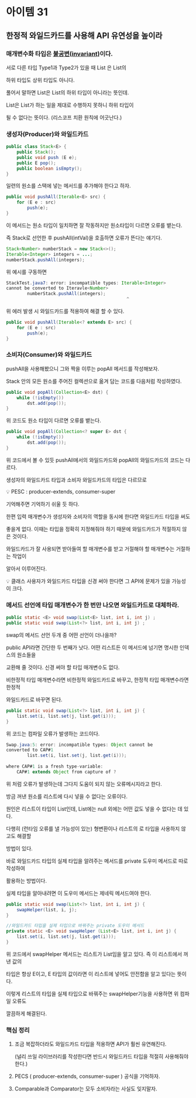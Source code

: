 #  아이템 31


## **한정적 와일드카드를 사용해 API 유연성을 높이라**

### **매개변수화 타입은 [불공변(invariant)](https://hwan33.tistory.com/24)이다.**

서로 다른 타입 Type1과 Type2가 있을 때 List<Type1> 은 List<Type2>의 

하위 타입도 상위 타입도 아니다.

풀어서 말하면 List<String>은 List<Object>의 하위 타입이 아니라는 뜻인데.

List<String>은 List<Object>가 하는 일을 제대로 수행하지 못하니 하위 타입이 

될 수 없다는 뜻이다. (리스코프 치환 원칙에 어긋난다.)

### **생성자(Producer)와 와일드카드**

```java
public class Stack<E> {
	public Stack();
	public void push (E e);
	public E pop();
	public boolean isEmpty();
}
```

일련의 원소를 스택에 넣는 메서드를 추가해야 한다고 하자.

```java
public void pushAll(Iterable<E> src) {
	for (E e : src)
		push(e);
}
```

이 메서드는 원소 타입이 일치하면 잘 작동하지만 원소타입이 다르면 오류를 뱉는다.

즉 Stack<Number>로  선언한 후 pushAll(intVal)을 호출하면 오류가 뜬다는 얘기다.

```java
Stack<Number> numberStack = new Stack<>();
Iterable<Integer> integers = ...;
numberStack.pushAll(integers);
```

위 예시를 구동하면

```java
StackTest.java7: error: incompatible types: Iterable<Integer>
cannot be converted to Iteravle<Number>
		numberStack.pushAll(integers);
											  ^
```

위 에러 발생 시 와일드카드를 적용하여 해결 할 수 있다.

```java
public void pushAll(Iterable<? extends E> src) {
	for (E e : src)
		push(e);
}
```

### **소비자(Consumer)와 와일드카드**

pushAll을 사용해봤으니 그와 짝을 이루는 popAll 메서드를 작성해보자.

Stack 안의 모든 원소를 주어진 컬렉션으로 옮겨 담는 코드를 다음처럼 작성하였다.

```java
public void popAll(Collection<E> dst) {
	while (!isEmpty())
		dst.add(pop());
}
```

위 코드도 원소 타입이 다르면 오류를 뱉는다.

```java
public void popAll(Collection<? super E> dst {
	while (!isEmpty())
		dst.add(pop());
}
```

위 코드에서 볼 수 있듯 pushAll에서의 와일드카드와 popAll의 와일드카드의 코드는 다르다.

생성자의 와일드카드 타입과 소비자 와일드카드의 타입은 다르므로

<aside>
💡 PESC : producer-extends, consumer-super

</aside>


기억해주면 기억하기 쉬울 듯 하다.

한편 입력 매개변수가 생성자와 소비자의 역할을 동시에 한다면 와일드카드 타입을 써도

좋을게 없다. 이때는 타입을 정확히 지정해줘야 하기 때문에 와일드카드가 적절하지 않은 것이다.

와일드카드가 잘 사용되면 받아들여 할 매개변수를 받고 거절해야 할 매개변수는 거절하는 작업이

알아서 이루어진다.

<aside>
💡 클래스 사용자가 와일드카드 타입을 신경 써야 한다면 그 API에 문제가 있을 가능성이 크다.

</aside>

### **메서드 선언에 타입 매개변수가 한 번만 나오면 와일드카드로 대체하라.**

```java
public static <E> void swap(List<E> list, int i, int j) ;
public static void swap(List<?> list, int i, int j) ;
```

swap의 메서드 선언 두개 중 어떤 선언이 더나을까?

public API라면 간단한 두 번째가 낫다. 어떤 리스트든 이 메서드에 넘기면 명시한 인덱스의 원소들을

교환해 줄 것이다. 신경 써야 할 타입 매개변수도 없다.

비한정적 타입 매개변수라면 비한정적 와일드카드로 바꾸고, 한정적 타입 매개변수라면 한정적

와일드카드로 바꾸면 된다.

```java
public static void swap(List<?> list, int i, int j) {
	list.set(i, list.set(j, list.get(i)));
}
```

위 코드는 컴파일 오류가 발생하는 코드이다.

```java
Swap.java:5: error: incompatible types: Object cannot be 
converted to CAP#1
		list.set(i, list.set(j, list.get(i)));
																		 ^
where CAP#1 is a fresh type-variable:
	CAP#1 extends Object from capture of ?
```

위 처럼 오류가 발생하는데 그다지 도움이 되지 않는 오류메시지라고 한다.

방금 꺼낸 원소를 리스트에 다시 넣을 수 없다는 오류이다.

원인은 리스트이 타입이 List<?>인데, List<?>에는 null 외에는 어떤 값도 넣을 수 없다는 데 있다.

다행히 (런타임 오류를 낼 가능성이 있는) 형변환이나 리스트의 로 타입을 사용하지 않고도 해결할

방법이 있다.

바로 와일드카드 타입의 실제 타입을 알려주는 메서드를 private 도우미 메서드로 따로 작성하여 

활용하는 방법이다.

실제 타입을 알아내려면 이 도우미 메서드는 제네릭 메서드여야 한다.

```java
public static void swap(List<?> list, int i, int j) {
	swapHelper(list, i, j);
}

//와일드카드 타입을 실제 타입으로 바꿔주는 private 도우미 메서드
private static <E> void swapHelper (List<E> list, int i, int j) {
	list.set(i, list.set(j, list.get(i)));
}
```

위 코드에서 swapHelper 메서드는 리스트가 List<E>임을 알고 있다. 즉 이 리스트에서 꺼낸 값의

타입은 항상 E이고, E 타입의 값이라면 이 리스트에 넣어도 안전함을 알고 있다는 뜻이다.

이렇게 리스트의 타입을 실제 타입으로 바꿔주는 swapHelper기능을 사용하면 위 컴파일 오류도

깔끔하게 해결된다.

### 핵심 정리

1. 조금 복잡하더라도 와일드카드 타입을 적용하면 API가 훨씬 유연해진다.
    
     (널리 쓰일 라이브러리를 작성한다면 반드시 와일드카드 타입을 적절히 사용해줘야 한다.)
    
2.  PECS ( producer-extends, consumer-super ) 공식을 기억하자.
3. Comparable과 Comparator는 모두 소비자라는 사실도 잊지말자.
